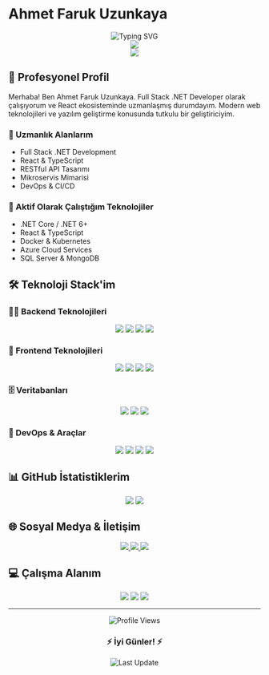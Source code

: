 # Ahmet Faruk Uzunkaya

<div align="center">
  <img src="https://readme-typing-svg.herokuapp.com?font=Fira+Code&weight=500&size=40&pause=1000&color=2E8B57&center=true&vCenter=true&width=600&height=100&lines=Merhaba,+Ben+Ahmet+Faruk;Full+Stack+.NET+Developer;React+Enthusiast" alt="Typing SVG" />
</div>

<div align="center">
  <img src="https://github-profile-trophy.vercel.app/?username=MihrimatriX&theme=radical&no-frame=true&no-bg=true&margin-w=4" />
</div>

<div align="center">
  <img src="https://github-readme-stats.vercel.app/api?username=MihrimatriX&show_icons=true&theme=radical" />
</div>

## 🚀 Profesyonel Profil

Merhaba! Ben Ahmet Faruk Uzunkaya. Full Stack .NET Developer olarak çalışıyorum ve React ekosisteminde uzmanlaşmış durumdayım. Modern web teknolojileri ve yazılım geliştirme konusunda tutkulu bir geliştiriciyim.

### 💼 Uzmanlık Alanlarım
- Full Stack .NET Development
- React & TypeScript
- RESTful API Tasarımı
- Mikroservis Mimarisi
- DevOps & CI/CD

### 🔭 Aktif Olarak Çalıştığım Teknolojiler
- .NET Core / .NET 6+
- React & TypeScript
- Docker & Kubernetes
- Azure Cloud Services
- SQL Server & MongoDB

## 🛠️ Teknoloji Stack'im

### 👨‍💻 Backend Teknolojileri
<div align="center">
  <img src="https://img.shields.io/badge/.NET-512BD4?style=for-the-badge&logo=dotnet&logoColor=white" />
  <img src="https://img.shields.io/badge/C%23-239120?style=for-the-badge&logo=c-sharp&logoColor=white" />
  <img src="https://img.shields.io/badge/Java-ED8B00?style=for-the-badge&logo=java&logoColor=white" />
  <img src="https://img.shields.io/badge/Spring-6DB33F?style=for-the-badge&logo=spring&logoColor=white" />
</div>

### 🎨 Frontend Teknolojileri
<div align="center">
  <img src="https://img.shields.io/badge/React-20232A?style=for-the-badge&logo=react&logoColor=61DAFB" />
  <img src="https://img.shields.io/badge/TypeScript-007ACC?style=for-the-badge&logo=typescript&logoColor=white" />
  <img src="https://img.shields.io/badge/Redux-593D88?style=for-the-badge&logo=redux&logoColor=white" />
  <img src="https://img.shields.io/badge/Material--UI-0081CB?style=for-the-badge&logo=material-ui&logoColor=white" />
</div>

### 🗄️ Veritabanları
<div align="center">
  <img src="https://img.shields.io/badge/Microsoft%20SQL%20Server-CC2927?style=for-the-badge&logo=microsoft%20sql%20server&logoColor=white" />
  <img src="https://img.shields.io/badge/MongoDB-4EA94B?style=for-the-badge&logo=mongodb&logoColor=white" />
  <img src="https://img.shields.io/badge/PostgreSQL-316192?style=for-the-badge&logo=postgresql&logoColor=white" />
</div>

### 🔧 DevOps & Araçlar
<div align="center">
  <img src="https://img.shields.io/badge/Docker-2496ED?style=for-the-badge&logo=docker&logoColor=white" />
  <img src="https://img.shields.io/badge/Azure-0078D4?style=for-the-badge&logo=microsoft-azure&logoColor=white" />
  <img src="https://img.shields.io/badge/Git-F05032?style=for-the-badge&logo=git&logoColor=white" />
  <img src="https://img.shields.io/badge/Jenkins-D24939?style=for-the-badge&logo=Jenkins&logoColor=white" />
</div>

## 📊 GitHub İstatistiklerim

<div align="center">
  <img src="https://github-readme-streak-stats.herokuapp.com/?user=MihrimatriX&theme=radical" />
  <img src="https://github-readme-stats.vercel.app/api/top-langs/?username=MihrimatriX&layout=compact&theme=radical" />
</div>

## 🌐 Sosyal Medya & İletişim

<div align="center">
  <a href="https://www.linkedin.com/in/ahmet-fuzunkaya/">
    <img src="https://img.shields.io/badge/LinkedIn-0077B5?style=for-the-badge&logo=linkedin&logoColor=white" />
  </a>
  <a href="https://twitter.com/faruk_uzunkaya">
    <img src="https://img.shields.io/badge/Twitter-1DA1F2?style=for-the-badge&logo=twitter&logoColor=white" />
  </a>
  <a href="mailto:sosyal.ahmet.fuzunkaya@gmail.com">
    <img src="https://img.shields.io/badge/Gmail-D14836?style=for-the-badge&logo=gmail&logoColor=white" />
  </a>
</div>

## 💻 Çalışma Alanım

<div align="center">
  <img src="https://img.shields.io/badge/NVIDIA-GTX950M-76B900?style=for-the-badge&logo=nvidia&logoColor=white" />
  <img src="https://img.shields.io/badge/Intel-Core_i7_6th-0071C5?style=for-the-badge&logo=intel&logoColor=white" />
  <img src="https://img.shields.io/badge/Windows-HP_Pavilion_Gaming-0078D6?style=for-the-badge&logo=windows&logoColor=white" />
</div>

---

<div align="center">
  <img src="https://gpvc.arturio.dev/MihrimatriX" alt="Profile Views" />
</div>

<div align="center">
  <h3>⚡️ İyi Günler! ⚡️</h3>
</div>

<div align="center">
  <img src="https://readme-typing-svg.herokuapp.com?font=Fira+Code&weight=500&size=20&pause=1000&color=2E8B57&center=true&vCenter=true&width=600&height=50&lines=Son+Güncelleme:+10+%2F+06+%2F+2025" alt="Last Update" />
</div>
